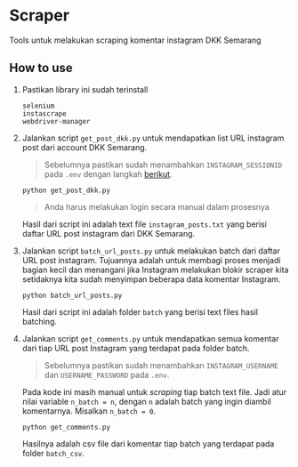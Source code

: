 # Scraper

Tools untuk melakukan scraping komentar instagram DKK Semarang

## How to use

1. Pastikan library ini sudah terinstall

    ```code blocks
    selenium
    instascrape
    webdriver-manager
    ```

2. Jalankan script `get_post_dkk.py` untuk mendapatkan list URL instagram post dari account DKK Semarang.

    > Sebelumnya pastikan sudah menambahkan `INSTAGRAM_SESSIONID` pada `.env` dengan langkah [berikut](http://valvepress.com/how-to-get-instagram-session-cookie/).

    ```code blocks
    python get_post_dkk.py
    ```

    > Anda harus melakukan login secara manual dalam prosesnya

    Hasil dari script ini adalah text file `instagram_posts.txt` yang berisi daftar URL post instagram dari DKK Semarang.
3. Jalankan script `batch_url_posts.py` untuk melakukan batch dari daftar URL post instagram. Tujuannya adalah untuk membagi proses menjadi bagian kecil dan menangani jika Instagram melakukan blokir scraper kita setidaknya kita sudah menyimpan beberapa data komentar Instagram.

    ```code blocks
    python batch_url_posts.py
    ```

    Hasil dari script ini adalah folder `batch` yang berisi text files hasil batching.

4. Jalankan script `get_comments.py` untuk mendapatkan semua komentar dari tiap URL post Instagram yang terdapat pada folder batch.
    > Sebelumnya pastikan sudah menambahkan `INSTAGRAM_USERNAME` dan `USERNAME_PASSWORD` pada `.env`.

    Pada kode ini masih manual untuk *scraping* tiap batch text file. Jadi atur nilai variable `n_batch = n`, dengan `n` adalah batch yang ingin diambil komentarnya. Misalkan `n_batch = 0`.

    ```code blocks
    python get_comments.py
    ```

    Hasilnya adalah csv file dari komentar tiap batch yang terdapat pada folder `batch_csv`.
